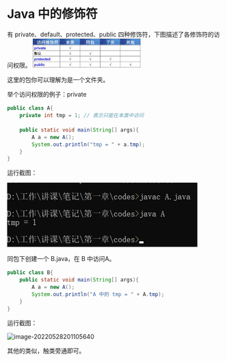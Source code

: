 # Java 中的修饰符

有 private、default、protected、public 四种修饰符，下图描述了各修饰符的访问权限。
<img src="images\修饰符.jpg" alt="image-20220526164501943" width="50%" height="50%" />

这里的包你可以理解为是一个文件夹。

举个访问权限的例子：private

```java
public class A{
    private int tmp = 1; // 表示只能在本类中访问
    
    public static void main(String[] args){
        A a = new A();
        System.out.println("tmp = " + a.tmp);
    }
}
```

运行截图：

![image-20220528200416675](images\image-20220528200416675.png)

同包下创建一个 B.java，在 B 中访问A。

```java
public class B{
    public static void main(String[] args){
        A a = new A();
        System.out.println("A 中的 tmp = " + A.tmp);
    }
}
```

运行截图：

![image-20220528201105640](C:\Users\blue\AppData\Roaming\Typora\typora-user-images\image-20220528201105640.png)

其他的类似，触类旁通即可。
